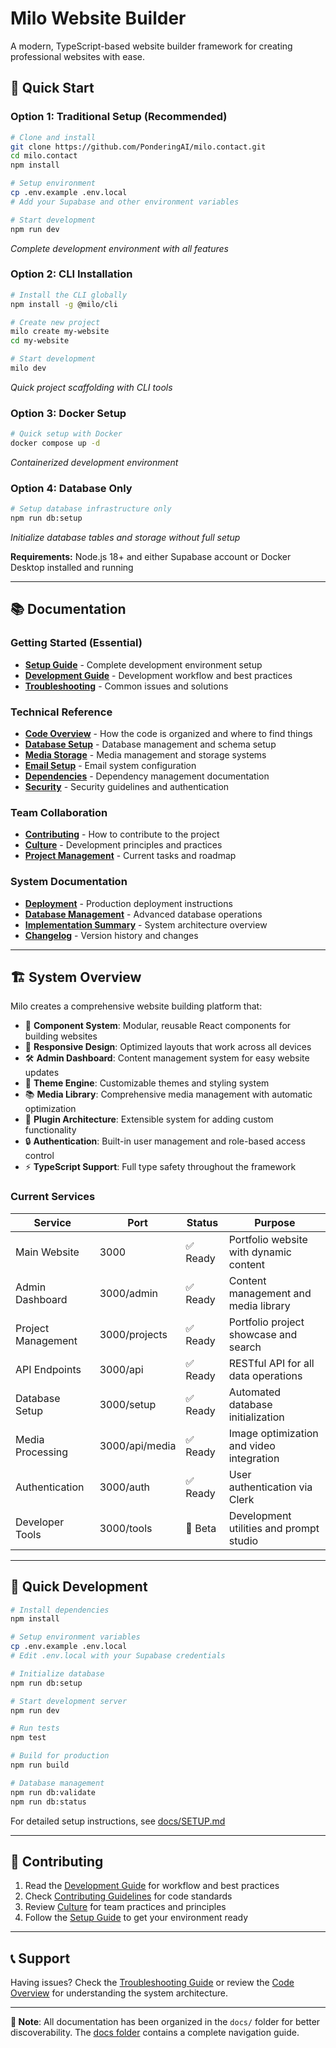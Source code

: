 # Milo Website Builder

A modern, TypeScript-based website builder framework for creating professional websites with ease.

## 🚀 Quick Start

### Option 1: Traditional Setup (Recommended)

```bash
# Clone and install
git clone https://github.com/PonderingAI/milo.contact.git
cd milo.contact
npm install

# Setup environment
cp .env.example .env.local
# Add your Supabase and other environment variables

# Start development
npm run dev
```

*Complete development environment with all features*

### Option 2: CLI Installation

```bash
# Install the CLI globally
npm install -g @milo/cli

# Create new project
milo create my-website
cd my-website

# Start development
milo dev
```

*Quick project scaffolding with CLI tools*

### Option 3: Docker Setup

```bash
# Quick setup with Docker
docker compose up -d
```

*Containerized development environment*

### Option 4: Database Only

```bash
# Setup database infrastructure only
npm run db:setup
```

*Initialize database tables and storage without full setup*

**Requirements:** Node.js 18+ and either Supabase account or Docker Desktop installed and running

---

## 📚 Documentation

### Getting Started (Essential)

- **[Setup Guide](./docs/SETUP.md)** - Complete development environment setup
- **[Development Guide](./docs/DEVELOPMENT.md)** - Development workflow and best practices
- **[Troubleshooting](./docs/TROUBLESHOOTING.md)** - Common issues and solutions

### Technical Reference

- **[Code Overview](./docs/CODE_OVERVIEW.md)** - How the code is organized and where to find things
- **[Database Setup](./docs/DATABASE-SETUP.md)** - Database management and schema setup
- **[Media Storage](./docs/MEDIA-STORAGE.md)** - Media management and storage systems
- **[Email Setup](./docs/EMAIL-SETUP.md)** - Email system configuration
- **[Dependencies](./docs/DEPENDENCIES.md)** - Dependency management documentation
- **[Security](./docs/SECURITY.md)** - Security guidelines and authentication

### Team Collaboration

- **[Contributing](./docs/CONTRIBUTING.md)** - How to contribute to the project
- **[Culture](./docs/CULTURE.md)** - Development principles and practices
- **[Project Management](./docs/TODO.md)** - Current tasks and roadmap

### System Documentation

- **[Deployment](./docs/DEPLOYMENT.md)** - Production deployment instructions
- **[Database Management](./docs/DATABASE-MANAGEMENT.md)** - Advanced database operations
- **[Implementation Summary](./docs/IMPLEMENTATION-SUMMARY.md)** - System architecture overview
- **[Changelog](./docs/CHANGELOG.md)** - Version history and changes

---

## 🏗️ System Overview

Milo creates a comprehensive website building platform that:

- 🎨 **Component System**: Modular, reusable React components for building websites
- 📱 **Responsive Design**: Optimized layouts that work across all devices  
- 🛠️ **Admin Dashboard**: Content management system for easy website updates
- 🎨 **Theme Engine**: Customizable themes and styling system
- 📚 **Media Library**: Comprehensive media management with automatic optimization
- 🔌 **Plugin Architecture**: Extensible system for adding custom functionality
- 🔒 **Authentication**: Built-in user management and role-based access control
- ⚡ **TypeScript Support**: Full type safety throughout the framework

### Current Services

| Service | Port | Status | Purpose |
|---------|------|--------|---------|
| Main Website | 3000 | ✅ Ready | Portfolio website with dynamic content |
| Admin Dashboard | 3000/admin | ✅ Ready | Content management and media library |
| Project Management | 3000/projects | ✅ Ready | Portfolio project showcase and search |
| API Endpoints | 3000/api | ✅ Ready | RESTful API for all data operations |
| Database Setup | 3000/setup | ✅ Ready | Automated database initialization |
| Media Processing | 3000/api/media | ✅ Ready | Image optimization and video integration |
| Authentication | 3000/auth | ✅ Ready | User authentication via Clerk |
| Developer Tools | 3000/tools | 🚧 Beta | Development utilities and prompt studio |

---

## 🧪 Quick Development

```bash
# Install dependencies
npm install

# Setup environment variables
cp .env.example .env.local
# Edit .env.local with your Supabase credentials

# Initialize database
npm run db:setup

# Start development server
npm run dev

# Run tests
npm test

# Build for production
npm run build

# Database management
npm run db:validate
npm run db:status
```

For detailed setup instructions, see [docs/SETUP.md](./docs/SETUP.md)

---

## 🤝 Contributing

1. Read the [Development Guide](./docs/DEVELOPMENT.md) for workflow and best practices
2. Check [Contributing Guidelines](./docs/CONTRIBUTING.md) for code standards
3. Review [Culture](./docs/CULTURE.md) for team practices and principles
4. Follow the [Setup Guide](./docs/SETUP.md) to get your environment ready

---

## 📞 Support

Having issues? Check the [Troubleshooting Guide](./docs/TROUBLESHOOTING.md) or review the [Code Overview](./docs/CODE_OVERVIEW.md) for understanding the system architecture.

---

**📁 Note**: All documentation has been organized in the `docs/` folder for better discoverability. The [docs folder](./docs) contains a complete navigation guide.
